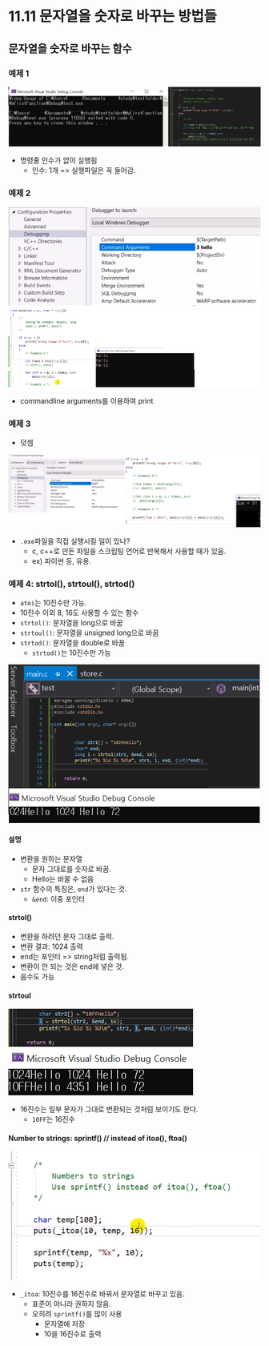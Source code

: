 # 11.11 문자열을 숫자로 바꾸는 방법들

## 문자열을 숫자로 바꾸는 함수

### 예제 1
![](../images/chapter11/string41.png)

* 명령줄 인수가 없이 실행됨
    - 인수: 1개 => 실행파일은 꼭 들어감.

### 예제 2

![](../images/chapter11/string42.png)

* commandline arguments를 이용하여 print

### 예제 3
* 덧셈

![](../images/chapter11/string43.png)


* `.exe`파일을 직접 실행시킬 일이 있나? 
    - c, c++로 만든 파일을 스크립팅 언어로 반복해서 사용할 때가 있음.
    - ex) 파이썬 등, 유용.

### 예제 4: strtol(), strtoul(), strtod()
* `atoi`는 10진수만 가능.
* 10진수 이외 8, 16도 사용할 수 있는 함수
* `strtol()`: 문자열을 long으로 바꿈
* `strtoul()`: 문자열을 unsigned long으로 바꿈
* `strtod()`: 문자열을 double로 바꿈
    - `strtod()`는 10진수만 가능

![](../images/chapter11/string44.png)

#### 설명
- 변환을 원하는 문자열
    - 문자 그대로를 숫자로 바꿈.
    - Hello는 바꿀 수 없음
- `str` 함수의 특징은, `end`가 있다는 것.
    - `&end`: 이중 포인터

#### strtol()
- 변환을 하려던 문자 그대로 출력.
- 변환 결과: 1024 출력
- end는 포인터 => string처럼 출력됨.
- 변환이 안 되는 것은 end에 넣은 것.
- 음수도 가능

#### strtoul
![](../images/chapter11/string45.png)

* 16진수는 일부 문자가 그대로 변환되는 것처럼 보이기도 한다.
    - `10FF`는 16진수

#### Number to strings: sprintf() // instead of itoa(), ftoa()

![](../images/chapter11/string46.png)

* `_itoa`: 10진수를 16진수로 바꿔서 문자열로 바꾸고 있음.
    - 표준이 아니라 권하지 않음.
    - 오히려 `sprintf()`를 많이 사용
        - 문자열에 저장
        - 10을 16진수로 출력